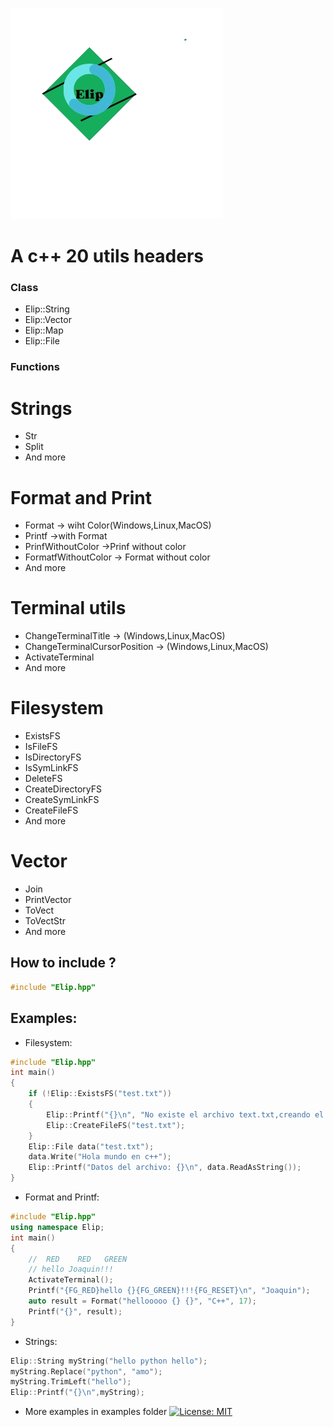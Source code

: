 ![](Elip.png)
# A c++ 20 utils headers
### Class
- Elip::String
- Elip::Vector
- Elip::Map
- Elip::File
### Functions
# Strings
- Str
- Split
- And more
# Format and Print
- Format -> wiht Color(Windows,Linux,MacOS)
- Printf ->with Format
- PrinfWithoutColor ->Prinf without color
- FormatfWithoutColor -> Format without color
- And more
# Terminal utils
- ChangeTerminalTitle -> (Windows,Linux,MacOS)
- ChangeTerminalCursorPosition -> (Windows,Linux,MacOS)
- ActivateTerminal
- And more
# Filesystem
- ExistsFS
- IsFileFS
- IsDirectoryFS
- IsSymLinkFS
- DeleteFS
- CreateDirectoryFS
- CreateSymLinkFS
- CreateFileFS
- And more
# Vector
- Join
- PrintVector
- ToVect
- ToVectStr
- And more
## How to include ?
```cpp
#include "Elip.hpp"
```

## Examples:
- Filesystem:
```cpp
#include "Elip.hpp"
int main()
{
    if (!Elip::ExistsFS("test.txt"))
    {
        Elip::Printf("{}\n", "No existe el archivo text.txt,creando el archivo");
        Elip::CreateFileFS("test.txt");
    }
    Elip::File data("test.txt");
    data.Write("Hola mundo en c++");
    Elip::Printf("Datos del archivo: {}\n", data.ReadAsString());
}
```
- Format and Printf:
```cpp
#include "Elip.hpp"
using namespace Elip;
int main()
{
    //  RED    RED   GREEN
    // hello Joaquin!!!
    ActivateTerminal();
    Printf("{FG_RED}hello {}{FG_GREEN}!!!{FG_RESET}\n", "Joaquin");
    auto result = Format("hellooooo {} {}", "C++", 17);
    Printf("{}", result);
}
```
- Strings:
```cpp
Elip::String myString("hello python hello");
myString.Replace("python", "amo");
myString.TrimLeft("hello");
Elip::Printf("{}\n",myString);
```
- More examples in examples folder
[![License: MIT](https://img.shields.io/badge/License-MIT-yellow.svg)](https://opensource.org/licenses/MIT)
